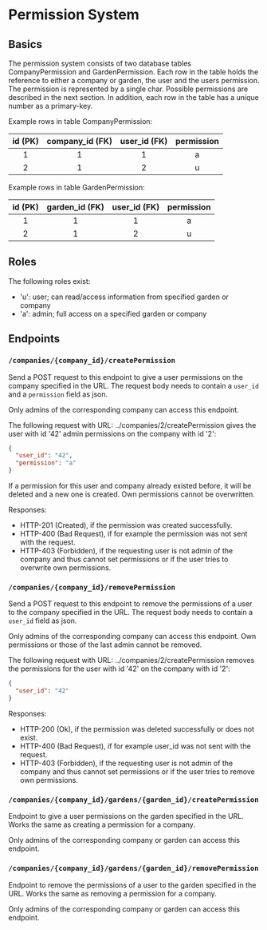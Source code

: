 # Permission System

## Basics

The permission system consists of two database tables CompanyPermission and GardenPermission.
Each row in the table holds the reference to either a company or garden, the user and the users permission.
The permission is represented by a single char. Possible permissions are described in the next section.
In addition, each row in the table has a unique number as a primary-key.

Example rows in table CompanyPermission:

|id (PK)|company_id (FK)|user_id (FK)|permission|
|:-----:|:-------------:|:----------:|:--------:|
|   1   |       1       |      1     |     a    |
|   2   |       1       |      2     |     u    |

Example rows in table GardenPermission:

|id (PK)|garden_id (FK)|user_id (FK)|permission|
|:-----:|:------------:|:----------:|:--------:|
|   1   |       1      |      1     |     a    |
|   2   |       1      |      2     |     u    |

## Roles

The following roles exist:

- 'u': user; can read/access information from specified garden or company
- 'a': admin; full access on a specified garden or company

## Endpoints

### `/companies/{company_id}/createPermission`

Send a POST request to this endpoint to give a user permissions on the company specified in the URL.
The request body needs to contain a `user_id` and a `permission` field as json.

Only admins of the corresponding company can access this endpoint.

The following request with URL: ../companies/2/createPermission
gives the user with id '42' admin permissions on the company with id '2':

```json
{
  "user_id": "42",
  "permission": "a"
}
```

If a permission for this user and company already existed before, it will be deleted and a new one is created.
Own permissions cannot be overwritten.

Responses:

- HTTP-201 (Created), if the permission was created successfully.
- HTTP-400 (Bad Request), if for example the permission was not sent with the request.
- HTTP-403 (Forbidden), if the requesting user is not admin of the company and thus cannot set permissions or
  if the user tries to overwrite own permissions.

### `/companies/{company_id}/removePermission`

Send a POST request to this endpoint to remove the permissions of a user to the company specified in the URL.
The request body needs to contain a `user_id` field as json.

Only admins of the corresponding company can access this endpoint.
Own permissions or those of the last admin cannot be removed.

The following request with URL: ../companies/2/createPermission
removes the permissions for the user with id '42' on the company with id '2':

```json
{
  "user_id": "42"
}
```

Responses:

- HTTP-200 (Ok), if the permission was deleted successfully or does not exist.
- HTTP-400 (Bad Request), if for example user_id was not sent with the request.
- HTTP-403 (Forbidden), if the requesting user is not admin of the company and thus cannot set permissions or
  if the user tries to remove own permissions.

### `/companies/{company_id}/gardens/{garden_id}/createPermission`

Endpoint to give a user permissions on the garden specified in the URL.
Works the same as creating a permission for a company.

Only admins of the corresponding company or garden can access this endpoint.

### `/companies/{company_id}/gardens/{garden_id}/removePermission`

Endpoint to remove the permissions of a user to the garden specified in the URL.
Works the same as removing a permission for a company.

Only admins of the corresponding company or garden can access this endpoint.
